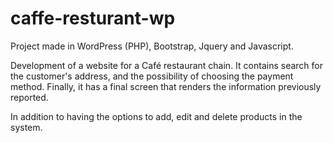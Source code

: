 # caffe-resturant-wp
 
Project made in WordPress (PHP), Bootstrap, Jquery and Javascript.

Development of a website for a Café restaurant chain. It contains search for the customer's address, and the possibility of choosing the payment method. Finally, it has a final screen that renders the information previously reported.

In addition to having the options to add, edit and delete products in the system.
